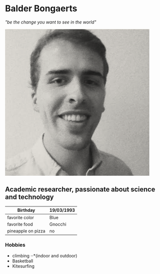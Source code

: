 # Balder Bongaerts

_"be the change you want to see in the world"_

![alt text](https://github.com/balderb/markdown-challenge/blob/master/screenshot.png "Hi there!")

## Academic researcher, passionate about science and technology


| Birthday           | 19/03/1993    |
| -------------      | ------------- |
| favorite color     | Blue          |
| favorite food      | Gnocchi       |
| pineapple on pizza | no            |

### Hobbies

- climbing 
⋅⋅*(indoor and outdoor)
- Basketball
- Kitesurfing





